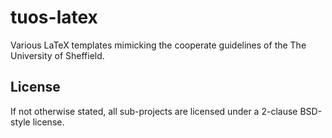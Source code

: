 # tuos-latex
Various LaTeX templates mimicking the cooperate guidelines of the The
University of Sheffield.

## License
If not otherwise stated, all sub-projects are licensed under a
2-clause BSD-style license.

